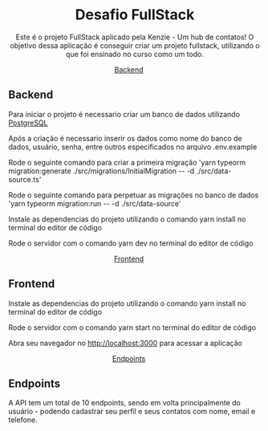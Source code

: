 <h1 align="center">
  Desafio FullStack
</h1>

<p align = "center">
Este é o projeto FullStack aplicado pela Kenzie - Um hub de contatos! O objetivo dessa aplicação é conseguir criar um projeto fullstack, utilizando o que foi ensinado no curso como um todo.
</p>

<p align="center">
  <a href="#backend">Backend</a>&nbsp;&nbsp;&nbsp;&nbsp;&nbsp;&nbsp;
</p>

## **Backend**

Para iniciar o projeto é necessario criar um banco de dados utilizando <a href='https://www.postgresql.org/'>PostgreSQL</a>

Após a criação é necessario inserir os dados como nome do banco de dados, usuário, senha, entre outros especificados no arquivo .env.example

Rode o seguinte comando para criar a primeira migração 'yarn typeorm migration:generate ./src/migrations/InitialMigration -- -d ./src/data-source.ts'

Rode o seguinte comando para perpetuar as migrações no banco de dados 'yarn typeorm migration:run -- -d ./src/data-source'

Instale as dependencias do projeto utilizando o comando yarn install no terminal do editor de código

Rode o servidor com o comando yarn dev no terminal do editor de código

<p align="center">
  <a href="#frontend">Frontend</a>&nbsp;&nbsp;&nbsp;&nbsp;&nbsp;&nbsp;
</p>

## **Frontend**

Instale as dependencias do projeto utilizando o comando yarn install no terminal do editor de código

Rode o servidor com o comando yarn start no terminal do editor de código

Abra seu navegador no <a href=http://localhost:3000 >http://localhost:3000</a> para acessar a aplicação

<p align="center">
  <a href="#endpoints">Endpoints</a>&nbsp;&nbsp;&nbsp;&nbsp;&nbsp;&nbsp;
</p>

## **Endpoints**

A API tem um total de 10 endpoints, sendo em volta principalmente do usuário - podendo cadastrar seu perfil e seus contatos com nome, email e telefone. <br/>

<!-- <a href="https://insomnia.rest/run/?label=Desafio%20FullStack&uri=back%5CInsomnia_2023-04-18.json" target="_blank"><img src="https://insomnia.rest/images/run.svg" alt="Run in Insomnia"></a> -->

